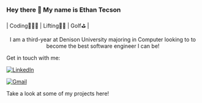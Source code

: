 ### Hey there 👋 My name is Ethan Tecson 
<u></u>
| Coding👨🏻‍💻 | Lifting🏋🏻 | Golf⛳️ | 
<u></u>
<p style="text-align: center;"> I am a third-year at Denison University majoring in Computer looking to to become the best software engineer I can be! </p>


Get in touch with me: 

[![LinkedIn](https://img.shields.io/badge/linkedin-%230077B5.svg?style=for-the-badge&logo=linkedin&logoColor=white)](https://www.linkedin.com/in/ethan-tecson-351227204/)

[![Gmail](https://img.shields.io/badge/Gmail-D14836?style=for-the-badge&logo=gmail&logoColor=white)](mailto:tecson_e1@denison.edu)



Take a look at some of my projects here!

<!--
**EthanTecson/EthanTecson** is a ✨ _special_ ✨ repository because its `README.md` (this file) appears on your GitHub profile.

Here are some ideas to get you started:

- 🔭 I’m currently working on ...
- 🌱 I’m currently learning ...
- 👯 I’m looking to collaborate on ...
- 🤔 I’m looking for help with ...
- 💬 Ask me about ...
- 📫 How to reach me: ...
- 😄 Pronouns: ...
- ⚡ Fun fact: ...
-->
